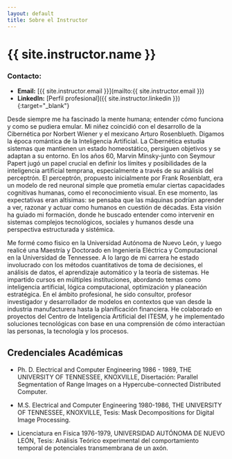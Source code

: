```yaml
---
layout: default
title: Sobre el Instructor
---
```



# {{ site.instructor.name }}

### Contacto:
- **Email:** [{{ site.instructor.email }}](mailto:{{ site.instructor.email }})
- **LinkedIn:** [Perfil profesional]({{ site.instructor.linkedin }}){:target="_blank"}

Desde siempre me ha fascinado la mente humana; entender cómo funciona y como se pudiera emular. Mi niñez coincidió con el desarrollo de la Cibernética por Norbert Wiener y el mexicano Arturo Rosenblueth. Digamos la época romántica de la Inteligencia Artificial. La Cibernética estudia sistemas que mantienen un estado homeostático, persiguen objetivos y se adaptan a su entorno. En los años 60, Marvin Minsky-junto con Seymour Papert jugó un papel crucial en definir los límites y posibilidades de la inteligencia artificial temprana, especialmente a través de su análisis del perceptrón. El perceptrón, propuesto inicialmente por Frank Rosenblatt, era un modelo de red neuronal simple que prometía emular ciertas capacidades cognitivas humanas, como el reconocimiento visual. En ese momento, las expectativas eran altísimas: se pensaba que las máquinas podrían aprender a ver, razonar y actuar como humanos en cuestión de décadas. Esta visión ha guiado mi formación, donde he buscado entender como intervenir en sistemas complejos tecnológicos, sociales y humanos desde una perspectiva estructurada y sistémica. 

Me formé como fisico en la Universidad Autónoma de Nuevo León, y luego realicé una Maestría y Doctorado en Ingeniería Eléctrica y Computacional en la Universidad de Tennessee. A lo largo de mi carrera he estado involucrado con los métodos cuantitativos de toma de decisiones, el análisis de datos, el aprendizaje automático y la teoría de sistemas. He impartido cursos en múltiples instituciones, abordando temas como inteligencia artificial, lógica computacional, optimización y planeación estratégica. En el ámbito profesional, he sido consultor, profesor investigador y desarrollador de modelos en contextos que van desde la industria manufacturera hasta la planificación financiera. He colaborado en proyectos del Centro de Inteligencia Artificial del ITESM, y he implementado soluciones tecnológicas con base en una comprensión de cómo interactúan las personas, la tecnología y los procesos. 

  

## Credenciales Académicas 

  

- Ph. D. Electrical and Computer Engineering 1986 - 1989, THE UNIVERSITY OF TENNESSEE, KNOXVILLE, Disertación: Parallel Segmentation of Range Images on a Hypercube-connected Distributed Computer. 

- M.S. Electrical and Computer Engineering 1980-1986, THE UNIVERSITY OF TENNESSEE, KNOXVILLE, Tesis: Mask Decompositions for Digital Image Processing. 

- Licenciatura en Física 1976-1979, UNIVERSIDAD AUTÓNOMA DE NUEVO LEÓN, Tesis: Análisis Teórico experimental del comportamiento temporal de potenciales transmembrana de un axón. 
